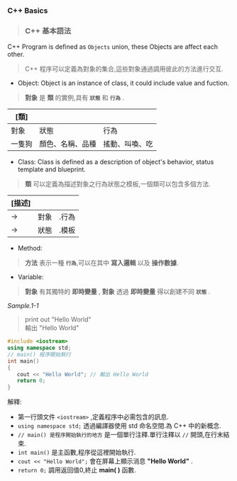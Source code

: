 ### C++ Basics  
>### C++ 基本語法  

C++ Program is defined as `Objects` union, these Objects are affect each other.
>C++ 程序可以定義為對象的集合,這些對象通過調用彼此的方法進行交互.  

+ Object: Object is an instance of class, it could include value and fuction.  
>__對象__ 是 __類__ 的實例,具有 __`狀態`__ 和 __`行為`__ .  
>
|   [類]   |                  |                |
|--------|------------------|----------------|
| 對象   | 狀態             | 行為           |
| 一隻狗 | 顏色、名稱、品種 | 搖動、叫喚、吃 |
  
+ Class: Class is defined as a description of object's behavior, status template and blueprint.  
> __類__ 可以定義為描述對象之行為狀態之模板,一個類可以包含多個方法.
>
| [描述] |        |       |
|------|--------|-------|
| ->    | 對象 | .行為 |
| ->    | 狀態 | .模板 |


+ Method:  
> __方法__ 表示一種 __`行為`__,可以在其中 __寫入邏輯__ 以及 __操作數據__.
+ Variable: 
> __對象__ 有其獨特的 __即時變量__ , __對象__ 透過 __即時變量__ 得以創建不同 __`狀態`__ .  

_Sample.1-1_  
>print out "Hello World"  
輸出 "Hello World"  

```c++
#include <iostream>
using namespace std;
// main() 程序開始執行
int main()
{
   cout << "Hello World"; // 輸出 Hello World
   return 0;
}
```
解釋:  
+ 第一行頭文件 `<iostream>` ,定義程序中必需包含的訊息.  
+ `using namespace std;` 透過編譯器使用 std 命名空間.為 C++ 中的新概念.  
+ `// main() 是程序開始執行的地方` 是一個單行注釋.單行注釋以 `//` 開頭,在行末結束.  
+ `int main()` 是主函數,程序從這裡開始執行.  
+ `cout << "Hello World";` 會在屏幕上顯示消息 __"Hello World"__ .  
+ `return 0;` 調用返回值0,終止 __main( )__ 函數.

